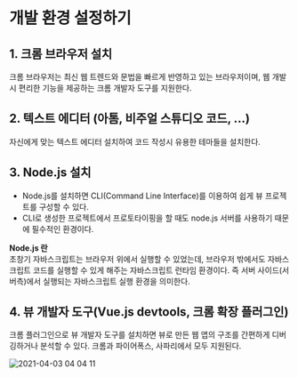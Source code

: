 # 개발 환경 설정하기  
## 1. 크롬 브라우저 설치  
크롬 브라우저는 최신 웹 트렌드와 문법을 빠르게 반영하고 있는 브라우저이며, 웹 개발 시 편리한 기능을 제공하는 크롬 개발자 도구를 지원한다.

## 2. 텍스트 에디터 (아톰, 비주얼 스튜디오 코드, ...)  
자신에게 맞는 텍스트 에디터 설치하여 코드 작성시 유용한 테마들을 설치한다.

## 3. Node.js 설치  
- Node.js를 설치하면 CLI(Command Line Interface)를 이용하여 쉽게 뷰 프로젝트를 구성할 수 있다.
- CLI로 생성한 프로젝트에서 프로토타이핑을 할 때도 node.js 서버를 사용하기 때문에 필수적인 환경이다.

**Node.js 란**  
초창기 자바스크립트는 브라우저 위에서 실행할 수 있었는데, 브라우저 밖에서도 자바스크립트 코드를 실행할 수 있게 해주는 자바스크립트 런타임 환경이다. 즉 서버 사이드(서버측)에서 실행되는 자바스크립트 실행 환경을 의미한다.

## 4. 뷰 개발자 도구(Vue.js devtools, 크롬 확장 플러그인)  
크롬 플러그인으로 뷰 개발자 도구를 설치하면 뷰로 만든 웹 앱의 구조를 간편하게 디버깅하거나 분석할 수 있다.
크롬과 파이어폭스, 사파리에서 모두 지원된다.  

![2021-04-03 04 04 11](https://user-images.githubusercontent.com/35294456/113446175-41507680-9432-11eb-9abe-26b1a88b79b5.png)
